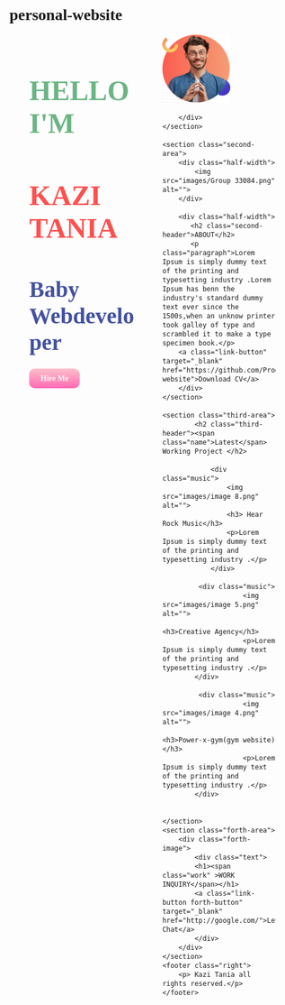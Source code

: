 # personal-website
<!DOCTYPE html>
<html lang="en">
<head>
    <meta charset="UTF-8">
    <meta name="viewport" content="width=device-width, initial-scale=1.0">
    <title>Kazi Tania</title>
    <link href="https://fonts.googleapis.com/css2?family=Redressed&display=swap" rel="stylesheet">
    <link rel="stylesheet" href="style.css">
</head>
<body>
    <section class="frist">
        <div class="half-width">
            <h1 class="header-size">HELLO I'M</h1>
            <h1 class="header-size"><span class="name">KAZI TANIA</span></h1>
            <h2 class="second-header">Baby Webdeveloper</h2>
            <a class="link-button" target="_blank" href="https://github.com/KaziTania/personal-website">Hire Me</a>
        </div>
           <div class="half-width">
            <img src="images/Group 33086.png" alt="">
        
        </div>
    </section>

    <section class="second-area">
        <div class="half-width">
            <img src="images/Group 33084.png" alt="">
        </div>

        <div class="half-width">
           <h2 class="second-header">ABOUT</h2>
           <p class="paragraph">Lorem Ipsum is simply dummy text of the printing and typesetting industry .Lorem Ipsum has benn the  industry's standard dummy text ever since the 1500s,when an unknow printer took galley of type and scrambled it to make a type specimen book.</p>
        <a class="link-button" target="_blank" href="https://github.com/ProgrammingHero1/personal-website">Download CV</a>
        </div>
    </section>

    <section class="third-area">
            <h2 class="third-header"><span class="name">Latest</span>  Working Project </h2>
            
                <div class="music">
                    <img src="images/image 8.png" alt="">
                    <h3> Hear Rock Music</h3>
                    <p>Lorem Ipsum is simply dummy text of the printing and typesetting industry .</p>
                </div>
            
             <div class="music">
                        <img src="images/image 5.png" alt="">
                        <h3>Creative Agency</h3>
                        <p>Lorem Ipsum is simply dummy text of the printing and typesetting industry .</p>
            </div>

             <div class="music">
                        <img src="images/image 4.png" alt="">
                        <h3>Power-x-gym(gym website)</h3>
                        <p>Lorem Ipsum is simply dummy text of the printing and typesetting industry .</p>
            </div>
            

    </section>
    <section class="forth-area">
        <div class="forth-image">
            <div class="text">
            <h1><span class="work" >WORK INQUIRY</span></h1>
            <a class="link-button forth-button" target="_blank" href="http://google.com/">Let's Chat</a>
            </div>
        </div>
    </section>
    <footer class="right">
        <p> Kazi Tania all rights reserved.</p>
    </footer>
</body>
</html>
<style>
body{
    font-family: 'Redressed', cursive;
}
.name{
    color: #ff0000af;
}
.header-size{
    font-size: 50px;
    font-weight:700;
    color: rgba(0, 128, 43, 0.575);
}
.second-header{
    font-size: 40px;
    color: rgba(35, 51, 142, 0.856);
}
.paragraph{
    font-size: 30px;
}
.third-header{
    font-size: 40px;
    text-align: center;
    color: rgba(0, 0, 128, 0.767);
}
.half-width{
    float: left;
    width: 40%;
    margin-left: 2%;
    padding-left: 5%;
}
.half-width img{
    width:60% ;
}
.second-area{
    width: 100%;
    height: 800px;
}
.third-area{
    width: 100%;
    box-shadow: 10px 10px 40px gray;
    background-color: rgba(233, 219, 219, 0.767);  
    height: 800px;
    }
.music{
    float: left;
    width: 20%;
    height: 50%;
    margin: 3% ;
    padding: 2%;
    box-shadow: 10px 20px 40px gray;
    background-color: whitesmoke;
    border-radius: 5px;
    background-position: center;
}
.music img{
    width: 100%;
    height: 80%;
    float: left;
}
.link-button{
    text-decoration: none;
    padding: 10px 20px;
    background-image: linear-gradient(pink,hotpink);
    border-radius: 10px;
    color: ivory;
    font-weight: 700;
}
.forth-area{
    background-size: 100%;
    margin: 15% 15%; 
    padding-bottom: 5%;
    border-radius: 20px;
    background-image: url(images/Group_33094_1.png);
    background-position: center;
    background-repeat: no-repeat;
}
.text{
    margin: 5%; 
    background-position: center;
}
.work{
    font-size: 70px;
    font-weight: 700;
    color: whitesmoke;
    text-align: start;
    margin-top: 3%;
    padding: 3%;
}
.forth-button{
    float: right;
    background-size: 100%;
    margin-bottom: 20%;
    padding:2%;
}
.right{
    text-align: center;
}
</style>
